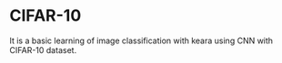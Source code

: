 # CIFAR-10

It is a basic learning of image classification with keara using CNN with CIFAR-10 dataset.
